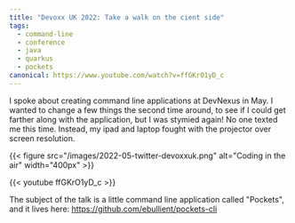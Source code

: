 ```yaml
---
title: "Devoxx UK 2022: Take a walk on the cient side"
tags:
  - command-line
  - conference
  - java
  - quarkus
  - pockets
canonical: https://www.youtube.com/watch?v=ffGKrO1yD_c
---
```

I spoke about creating command line applications at DevNexus in May. I wanted to change a few things the second time around, to see if I could get farther along with the application, but I was stymied again! No one texted me this time. Instead, my ipad and laptop fought with the projector over screen resolution.

{{< figure src="/images/2022-05-twitter-devoxxuk.png" alt="Coding in the air" width="400px" >}}

<!--more-->

{{< youtube ffGKrO1yD_c >}}

The subject of the talk is a little command line application called "Pockets", and it lives here: https://github.com/ebullient/pockets-cli